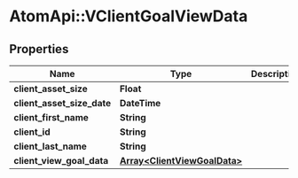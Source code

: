 # AtomApi::VClientGoalViewData

## Properties
Name | Type | Description | Notes
------------ | ------------- | ------------- | -------------
**client_asset_size** | **Float** |  | [optional] 
**client_asset_size_date** | **DateTime** |  | [optional] 
**client_first_name** | **String** |  | [optional] 
**client_id** | **String** |  | [optional] 
**client_last_name** | **String** |  | [optional] 
**client_view_goal_data** | [**Array&lt;ClientViewGoalData&gt;**](ClientViewGoalData.md) |  | [optional] 


